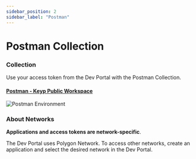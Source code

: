 ```yaml
---
sidebar_position: 2
sidebar_label: "Postman"
---
```


# Postman Collection

### Collection

Use your access token from the Dev Portal with the Postman Collection.


#### **[Postman - Keyp Public Workspace](https://www.postman.com/speeding-spaceship-663022/workspace/keyp-public-workspace/collection/25667367-e1156fb2-60c3-4a42-b76b-47902a22512e?ctx=documentation)**

![Postman Environment](/img/dev-portal-postman-environment.png)

### About Networks  

**Applications and access tokens are network-specific**. 

The Dev Portal uses Polygon Network. To access other networks, create an application and select the desired network in the Dev Portal.
